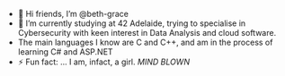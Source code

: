 - 👋 Hi friends, I’m @beth-grace
- 🌱 I’m currently studying at 42 Adelaide, trying to specialise in Cybersecurity with keen interest in Data Analysis and cloud software.
- The main languages I know are C and C++, and am in the process of learning C# and ASP.NET
- ⚡ Fun fact: ... I am, infact, a girl. *MIND BLOWN*

<!---
beth-grace/beth-grace is a ✨ special ✨ repository because its `README.md` (this file) appears on your GitHub profile.
You can click the Preview link to take a look at your changes.
--->
